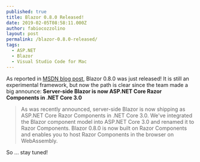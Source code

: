 ```yaml
---
published: true
title: Blazor 0.8.0 Released!
date: 2019-02-05T08:58:11.000Z
author: fabiocozzolino
layout: post
permalink: /blazor-0.8.0-released/
tags:
  - ASP.NET
  - Blazor
  - Visual Studio Code for Mac
---
```

As reported in [MSDN blog post](https://blogs.msdn.microsoft.com/webdev/2019/02/05/blazor-0-8-0-experimental-release-now-available/), Blazor 0.8.0 was just released! It is still an experimental framework, but now the path is clear since the team made a big announce: <b>Server-side Blazor is now ASP.NET Core Razor Components in .NET Core 3.0</b>

> As was recently announced, server-side Blazor is now shipping as ASP.NET Core Razor Components in .NET Core 3.0. We've integrated the Blazor component model into ASP.NET Core 3.0 and renamed it to Razor Components. Blazor 0.8.0 is now built on Razor Components and enables you to host Razor Components in the browser on WebAssembly.

So ... stay tuned!
